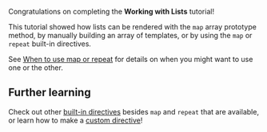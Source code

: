 Congratulations on completing the **Working with Lists** tutorial!

This tutorial showed how lists can be rendered with the `map` array prototype
method, by manually building an array of templates, or by using the `map` or
`repeat` built-in directives.

See [When to use map or repeat](https://lit.dev/docs/templates/lists/#when-to-use-map-or-repeat)
for details on when you might want to use one or the other.

## Further learning
Check out other [built-in directives](https://lit.dev/docs/templates/directives/)
besides `map` and `repeat` that are available, or learn how to make a
[custom directive](https://lit.dev/docs/templates/custom-directives/)!